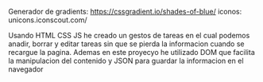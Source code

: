 Generador de gradients: https://cssgradient.io/shades-of-blue/ iconos: unicons.iconscout.com/

Usando HTML CSS JS he creado un gestos de tareas en el cual podemos anadir, borrar y editar tareas sin que se pierda la informacion cuando se recargue la pagina. Ademas en este proyecyo he utilizado DOM que facilita la manipulacion del contenido y JSON para guardar la informacion en el navegador
